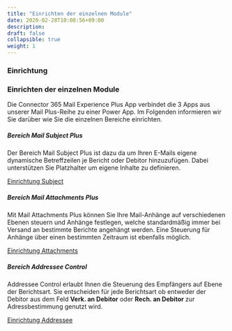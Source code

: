 ```yaml
---
title: "Einrichten der einzelnen Module"
date: 2020-02-28T10:08:56+09:00
description: 
draft: false
collapsible: true
weight: 1
---
```

### Einrichtung

### Einrichten der einzelnen Module
Die Connector 365 Mail Experience Plus App verbindet die 3 Apps aus unserer Mail Plus-Reihe zu einer Power App. Im Folgenden informieren wir Sie darüber wie Sie die einzelnen Bereiche einrichten. 


##### Bereich Mail Subject Plus
Der Bereich Mail Subject Plus ist dazu da um Ihren E-Mails eigene dynamische Betreffzeilen je Bericht oder Debitor hinzuzufügen. Dabei unterstützen Sie Platzhalter um eigene Inhalte zu definieren.

[Einrichtung Subject](https://docs.belware.de/de-de/apps/mail-subject-plus/first-steps/setup/)

##### Bereich Mail Attachments Plus
Mit Mail Attachments Plus können Sie Ihre Mail-Anhänge auf verschiedenen Ebenen steuern und Anhänge festlegen, welche standardmäßig immer bei Versand an bestimmte Berichte angehängt werden. Eine Steuerung für Anhänge über einen bestimmten Zeitraum ist ebenfalls möglich.

[Einrichtung Attachments](https://docs.belware.de/de-de/apps/mail-attachments-plus/first-steps/setup/)

##### Bereich Addressee Control
Addressee Control erlaubt Ihnen die Steuerung des Empfängers auf Ebene der Berichtsart.
Sie entscheiden für jede Berichtsart ob entweder der Debitor aus dem Feld **Verk. an Debitor** oder **Rech. an Debitor** zur Adressbestimmung genutzt wird.

[Einrichtung Addressee](https://docs.belware.de/de-de/apps/addressee-control/first-steps/setup/)